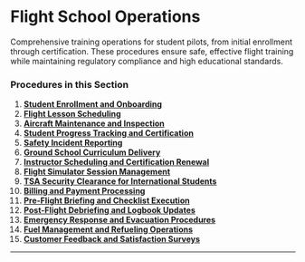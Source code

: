 # Flight School Operations

Comprehensive training operations for student pilots, from initial enrollment through certification. These procedures ensure safe, effective flight training while maintaining regulatory compliance and high educational standards.

### Procedures in this Section

1. **[Student Enrollment and Onboarding](01-student-enrollment-onboarding.md)**
2. **[Flight Lesson Scheduling](02-flight-lesson-scheduling.md)**
3. **[Aircraft Maintenance and Inspection](03-aircraft-maintenance-inspection.md)**
4. **[Student Progress Tracking and Certification](04-student-progress-certification.md)**
5. **[Safety Incident Reporting](05-safety-incident-reporting.md)**
6. **[Ground School Curriculum Delivery](06-ground-school-curriculum.md)**
7. **[Instructor Scheduling and Certification Renewal](07-instructor-scheduling-certification.md)**
8. **[Flight Simulator Session Management](08-flight-simulator-management.md)**
9. **[TSA Security Clearance for International Students](09-tsa-security-clearance.md)**
10. **[Billing and Payment Processing](10-billing-payment-processing.md)**
11. **[Pre-Flight Briefing and Checklist Execution](11-preflight-briefing-checklist.md)**
12. **[Post-Flight Debriefing and Logbook Updates](12-postflight-debriefing-logbook.md)**
13. **[Emergency Response and Evacuation Procedures](13-emergency-response-evacuation.md)**
14. **[Fuel Management and Refueling Operations](14-fuel-management-refueling.md)**
15. **[Customer Feedback and Satisfaction Surveys](15-customer-feedback-surveys.md)**

---